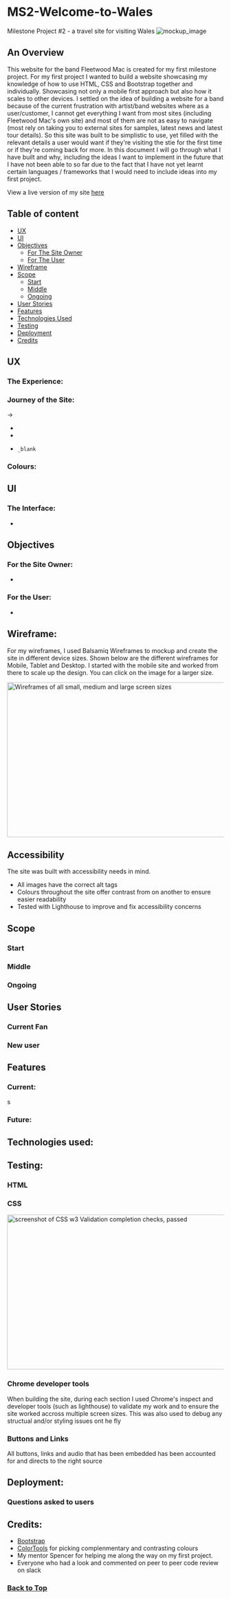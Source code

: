 # MS2-Welcome-to-Wales
 Milestone Project #2 - a travel site for visiting Wales
![mockup_image]()
## An Overview
This website for the band Fleetwood Mac is created for my first milestone project. For my first project I wanted to build a website showcasing my knowledge of how to use HTML, CSS and Bootstrap together and individually. 
Showcasing not only a mobile first approach but also how it scales to other devices. I settled on the idea of building a website for a band because of the current frustration with artist/band websites where as a user/customer, I cannot get everything I want from most sites (including Fleetwood Mac's own site) and most of them are not as easy to navigate (most rely on taking you to external sites for samples, latest news and latest tour details). So this site was built to be simplistic to use, yet filled with the relevant details a user would want if they're visiting the stie for the first time or if they're coming back for more. In this document I will go through what I have built and why, including the ideas I want to implement in the future that I have not been able to so far due to the fact that I have not yet learnt certain languages / frameworks that I would need to include ideas into my first project.

View a live version of my site [here]()

## Table of content
   * [UX](#ux) 
   * [UI](#ui)
   * [Objectives](#objectives)
      * [For The Site Owner](#for-the-site-owner)
      * [For The User](#for-the-user)
   * [Wireframe](#wireframe)
   * [Scope](#scope)
      * [Start](#start)
      * [Middle](#middle)
      * [Ongoing](#ongoing)
   * [User Stories](#user-stories)
   * [Features](#features)
   * [Technologies Used](#technologies-used)
   * [Testing](#testing)
   * [Deployment](#deployment)
   * [Credits](#credits)

## UX
### The Experience:


### Journey of the Site:
->

   * 

   * 
   
   * `_blank` <!--inline code-->



### Colours:



## UI 
### The Interface:

   * 


## Objectives
### For the Site Owner:
* 
   

### For the User:
* 

## Wireframe:
For my wireframes, I used Balsamiq Wireframes to mockup and create the site in different device sizes. Shown below are the different wireframes for Mobile, Tablet and Desktop. I started with the mobile site and worked from there to scale up the design. You can click on the image for a larger size.

<img src="" alt="Wireframes of all small, medium and large screen sizes" width="576" height="360" />

## Accessibility
The site was built with accessibility needs in mind. 
   * All images have the correct alt tags
   * Colours throughout the site offer contrast from on another to ensure easier readability
   * Tested with Lighthouse to improve and fix accessibility concerns

## Scope


### Start


### Middle

   
### Ongoing


## User Stories
### Current Fan


### New user


## Features
### Current:
   s

### Future:
  

## Technologies used:
  
## Testing:
### HTML


### CSS


<img src="" alt="screenshot of CSS w3 Validation completion checks, passed" width="576" height="360" />

### Chrome developer tools
When building the site, during each section I used Chrome's inspect and developer tools (such as lighthouse) to validate my work and to ensure the site worked accross multiple screen sizes.
This was also used to debug any structual and/or styling issues ont he fly

### Buttons and Links
All buttons, links and audio that has been embedded has been accounted for and directs to the right source

## Deployment:


### Questions asked to users

## Credits:
   * [Bootstrap](https://getbootstrap.com/)
   * [ColorTools](https://www.colortools.net/color_complementary.html) for picking complenmentary and contrasting colours
   * My mentor Spencer for helping me along the way on my first project.
   * Everyone who had a look and commented on peer to peer code review on slack


### [Back to Top](#an-overview)